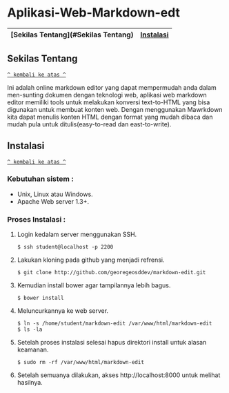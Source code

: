 # Aplikasi-Web-Markdown-edt

[Sekilas Tentang](#Sekilas Tentang) | [Instalasi](#Instalasi) 
:---:|:---:|

## Sekilas Tentang
[`^ kembali ke atas ^`](#)

Ini adalah online markdown editor yang dapat mempermudah anda dalam men-sunting dokumen dengan teknologi web, aplikasi web markdown editor memiliki tools untuk melakukan konversi text-to-HTML yang bisa digunakan untuk membuat konten web. Dengan menggunakan Mawrkdown kita dapat menulis konten HTML dengan format yang mudah dibaca dan mudah pula untuk ditulis(easy-to-read dan east-to-write).
## Instalasi
[`^ kembali ke atas ^`](#)

### Kebutuhan sistem :
- Unix, Linux atau Windows.
- Apache Web server 1.3+.

### Proses Instalasi :
1. Login kedalam server menggunakan SSH.
    ```
    $ ssh student@localhost -p 2200
    ```
2. Lakukan kloning pada github yang menjadi refrensi.
    ```
    $ git clone http://github.com/georegeosddev/markdown-edit.git
    ```
3. Kemudian install bower agar tampilannya lebih bagus.
    ```
    $ bower install
    ```
4. Meluncurkannya ke web server.
    ```
    $ ln -s /home/student/markdown-edit /var/www/html/markdown-edit
    $ ls -la
    ```
5. Setelah proses instalasi selesai hapus direktori install untuk alasan keamanan.    
    ``` 
    $ sudo rm -rf /var/www/html/markdown-edit
    ```
6. Setelah semuanya dilakukan, akses http://localhost:8000 untuk melihat hasilnya.
    
